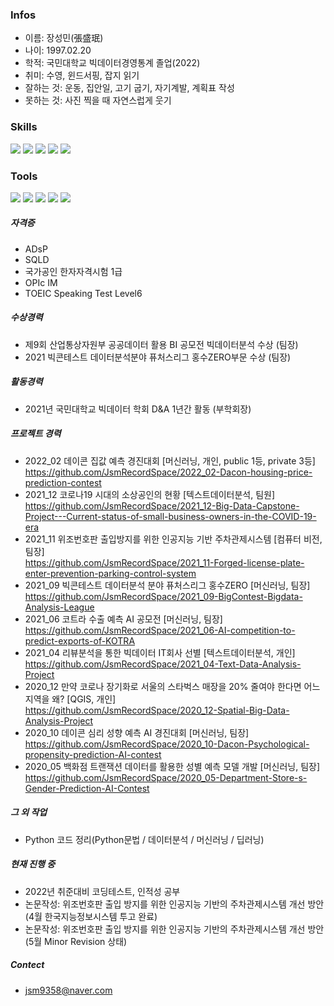 
### Infos
  - 이름: 장성민(張盛珉)
  - 나이: 1997.02.20
  - 학적: 국민대학교 빅데이터경영통계 졸업(2022)
  - 취미: 수영, 윈드서핑, 잡지 읽기
  - 잘하는 것: 운동, 집안일, 고기 굽기, 자기계발, 계획표 작성 
  - 못하는 것: 사진 찍을 때 자연스럽게 웃기


### Skills
 <img src="https://img.shields.io/badge/python-3776AB?&logo=Python&logoColor=ffffff"/> <img src="https://img.shields.io/badge/PyTorch-EE4C2C?&logo=PyTorch&logoColor=ffffff"/> <img src="https://img.shields.io/badge/ScikitLearn-F7931E?&logo=scikit-learn&logoColor=ffffff"/> <img src="https://img.shields.io/badge/Pandas-150458?&logo=pandas&logoColor=ffffff"/> <img src="https://img.shields.io/badge/Numpy-013243?&logo=NumPy&logoColor=ffffff"/>



### Tools
<img src="https://img.shields.io/badge/Jupyter-F37626?&logo=Jupyter&logoColor=ffffff"/> <img src="https://img.shields.io/badge/GitHub-181717?&logo=GitHub&logoColor=ffffff"/> <img src="https://img.shields.io/badge/Atom-66595C?&logo=Atom&logoColor=ffffff"/> <img src="https://img.shields.io/badge/Slack-4A154B?&logo=Slack&logoColor=ffffff"/> <img src="https://img.shields.io/badge/Notion-000000?}&logo=Notion&logoColor=ffffff"/>


##### **자격증**
 - ADsP
 - SQLD
 - 국가공인 한자자격시험 1급
 - OPIc IM
 - TOEIC Speaking Test Level6

##### **수상경력**
 - 제9회 산업통상자원부 공공데이터 활용 BI 공모전 빅데이터분석 수상 (팀장)
 - 2021 빅콘테스트 데이터분석분야 퓨처스리그 홍수ZERO부문 수상 (팀장)


##### **활동경력**
 - 2021년 국민대학교 빅데이터 학회 D&A 1년간 활동 (부학회장)


##### **프로젝트 경력**
 - 2022_02 데이콘 집값 예측 경진대회 [머신러닝, 개인, public 1등, private 3등]  
   https://github.com/JsmRecordSpace/2022_02-Dacon-housing-price-prediction-contest
 - 2021_12 코로나19 시대의 소상공인의 현황 [텍스트데이터분석, 팀원]  
   https://github.com/JsmRecordSpace/2021_12-Big-Data-Capstone-Project---Current-status-of-small-business-owners-in-the-COVID-19-era
 - 2021_11 위조번호판 출입방지를 위한 인공지능 기반 주차관제시스템 [컴퓨터 비전, 팀장]  
   https://github.com/JsmRecordSpace/2021_11-Forged-license-plate-enter-prevention-parking-control-system
 - 2021_09 빅콘테스트 데이터분석 분야 퓨처스리그 홍수ZERO [머신러닝, 팀장]  
   https://github.com/JsmRecordSpace/2021_09-BigContest-Bigdata-Analysis-League
 - 2021_06 코트라 수출 예측 AI 공모전 [머신러닝, 팀장]  
   https://github.com/JsmRecordSpace/2021_06-AI-competition-to-predict-exports-of-KOTRA
 - 2021_04 리뷰분석을 통한 빅데이터 IT회사 선별 [텍스트데이터분석, 개인]
   https://github.com/JsmRecordSpace/2021_04-Text-Data-Analysis-Project
 - 2020_12 만약 코로나 장기화로 서울의 스타벅스 매장을 20% 줄여야 한다면 어느 지역을 왜? [QGIS, 개인]  
   https://github.com/JsmRecordSpace/2020_12-Spatial-Big-Data-Analysis-Project
 - 2020_10 데이콘 심리 성향 예측 AI 경진대회 [머신러닝, 팀장]  
   https://github.com/JsmRecordSpace/2020_10-Dacon-Psychological-propensity-prediction-AI-contest
 - 2020_05 백화점 트랜잭션 데이터를 활용한 성별 예측 모델 개발 [머신러닝, 팀장]
   https://github.com/JsmRecordSpace/2020_05-Department-Store-s-Gender-Prediction-AI-Contest

##### **그 외 작업**
 - Python 코드 정리(Python문법 / 데이터분석 / 머신러닝 / 딥러닝)

##### **현재 진행 중**
 - 2022년 취준대비 코딩테스트, 인적성 공부
 - 논문작성: 위조번호판 출입 방지를 위한 인공지능 기반의 주차관제시스템 개선 방안 (4월 한국지능정보시스템 투고 완료)
 - 논문작성: 위조번호판 출입 방지를 위한 인공지능 기반의 주차관제시스템 개선 방안 (5월 Minor Revision 상태)

##### **Contect**
 - jsm9358@naver.com

